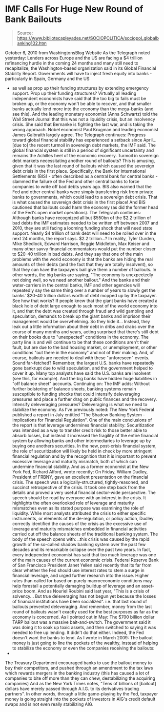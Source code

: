 # IMF Calls For Huge New Round of Bank Bailouts

> Source: https://www.bibliotecapleyades.net/SOCIOPOLITICA/sociopol_globalbanking102.htm

October 6, 2010
from
WashingtonsBlog Website
As the Telegraph noted
yesterday:
Lenders across Europe and the US are
facing a $4 trillion refinancing hurdle in the coming 24 months and
many still need to recapitalize, the Washington-based organization
said in its
Global Financial Stability Report.
Governments will have to
inject fresh
equity into banks - particularly in Spain, Germany and the US
- as well as
prop up their funding structures by extending emergency
support.
Prop up their funding structures?
Virtually all leading independent economists
have said that
the too big to fails must be broken up, or the
economy won't be able to recover, and that smaller banks
actually
lend more into the economy than the
mega-banks (and see
this).
And the leading monetary economist
(Anna
Schwartz)
told the Wall Street Journal that
this was not a liquidity crisis, but
an insolvency crisis.
She said that Bernanke is fighting the last war,
and is taking the wrong approach.
Nobel economist Paul Krugman and leading economist James Galbraith
largely
agree.
The Telegraph continues:
Progress toward global financial
stability has experienced a setback since April... [due to] the
recent turmoil
in sovereign debt markets, the IMF said. The global
financial system is still in a period of significant uncertainty and
remains the Achilles heel of the economic recovery.
Turmoil in sovereign debt markets
necessitating another round of bailouts?
This is amusing, given that it was the
last round of bailouts which
caused the sovereign debt crisis in the first place.
Specifically, the Bank for International
Settlements (BIS) - often described as
a central bank for central banks -
slammed the failure of the Fed and
other central banks to force companies to write off bad debts years ago.
BIS also
warned that
the Fed and other central
banks were simply transferring risk from private banks to governments,
which could lead to a sovereign debt crisis.
That is what caused the
sovereign debt crisis in the first place!
And BIS
cautioned that bailouts could harm the
economy (as did the
former head of the Fed's open market operations).
The Telegraph continues:
Although banks have recognized all but
$550bn of the
$2.2 trillion of bad debts the IMF estimates needed to be
written off between 2007 and 2010, they are still facing a looming
funding shock that will need state support.
Nearly $4 trillion
of bank debt will need to be rolled over in the next 24
months, the report says.
$2.2 trillion...?
In reality, Tyler Durden, Mike
Shedlock, Edward Harrison, Reggie Middleton, Max Keiser and many other savvy
financial commentators would put the number closer to $20-40 trillion in bad
debts.
And they say that one of the main problems with the world economy is
that the banks are hiding the real amounts of their debts (and the fact that
they are totally insolvent), so that they can have the taxpayers bail give
them a number of bailouts.
In other words, the big banks are saying,
"The
economy is unexpectedly not doing well, so we need another bailout."
And the banks and their water-carriers in the
central banks, IMF and other agencies will repeatedly say the same thing
over a number of years to slowly get the banks' $20-40 trillion dollars
worth of debt mopped up by the taxpayer.
See how that works?
If people knew that the
giant banks have created a black hole of debt large enough to suck most of
the world economy into it, and that the debt was created through fraud and
wild gambling and speculation, demands to break up the giant banks and
imprison their management would be overwhelming.
So they hide it...
Instead, they leak out a little information
about their debt in dribs and drabs over the course of many months and
years, acting surprised that there's still debt on their books due to
"unexpected" conditions in the economy. The party line is and will continue
to be that these conditions aren't their fault, but are due to the bad
housing market, or unemployment, or other conditions "out there in the
economy" and not of their making.
And, of course, bailouts are needed to
deal with these "unforeseen" events.
Sound far-fetched?
Remember, the largest U.S. banks have
repeatedly
gone bankrupt due to wild speculation, and the government helped to cover it
up. Many top analysts have said the U.S. banks are insolvent (see
this, for example). And the big banks have
hidden huge liabilities in
"off balance sheet" accounts.
Continuing on:
The IMF adds: Without further bolstering of
balance sheets, banking systems remain susceptible to funding shocks
that could
intensify
deleveraging pressures and place a further drag on
public finances and the recovery.
Intensify deleveraging pressures?
Deleveraging is what we need
to stabilize the economy.
As I've previously noted:
The New York Federal published a
report in July entitled "The Shadow
Banking System - Implications for Financial Regulation".
One of the main conclusions of the report is
that leverage undermines financial stability:
Securitization was intended as a way to
transfer credit risk to those better able to absorb losses, but
instead it increased the fragility of the entire financial system by
allowing banks and other intermediaries to leverage up by buying
one anothers securities.
In the new, post-crisis financial system,
the role of securitization will likely be held in check by more
stringent financial regulation and by the recognition that it is
important to prevent excessive leverage and maturity mismatch, both
of which can undermine financial stability.
And as a former economist at the New York
Fed, Richard Alford,
wrote recently:
On Friday, William Dudley, President of
FRBNY, gave
an excellent presentation on the
financial crisis. The speech was a logically-structured,
tightly-reasoned, and succinct retrospective of the crisis. It took
one step back from the details and proved a very useful financial
sector-wide perspective.
The speech should be read by everyone with
an interest in the crisis. It highlights the often overlooked role
of leverage and maturity mismatches even as its stated purpose was
examining the role of liquidity.
While most analysts attributed the
crisis to either specific instruments, or elements of the
de-regulation, or policy action,
Dudley correctly identified the causes of the crisis as the
excessive use of leverage and maturity mismatches embedded in
financial activities carried out off the balance sheets of the
traditional banking system.
The body of the speech opens with:
..this
crisis was caused by the rapid growth of the so-called shadow
banking system over the past few decades and its remarkable
collapse over the past two years.
In fact, every independent economist has
said that too much leverage was one of the main causes of the current
economic crisis.
Federal Reserve Bank of San Francisco
President Janet Yellen
said recently that its far from
clear whether the Fed should use interest rates to stem a surge in
financial leverage, and urged further research into the issue.
Higher
rates than called for based on purely macroeconomic conditions may help
forestall a potentially damaging buildup of leverage and an asset-price
boom.
And as Nouriel Roubini
said last year,
"This is a crisis of
solvency... But true deleveraging has not begun yet because the losses of
financial institutions have been socialized". i.e. that last round of
bailouts prevented deleveraging.
And remember, money from the last round of
bailouts wasn't exactly used for the best purposes as far as the economy is
concerned.
As I
pointed out in May:
The $700 billion dollar TARP bailout was a
massive bait-and-switch. The government
said it was doing it to soak up
toxic assets, and then switched to saying it was needed to free up
lending.
It
didn't do that either. Indeed, the Fed
doesn't want the banks to lend.
As I
wrote in March 2009:
The bailout money is just going to line
the pockets of the wealthy, instead of helping to stabilize the
economy or even the companies receiving the bailouts:
-
The Treasury Department
encouraged banks to use the bailout money to
buy their competitors, and
pushed through an amendment to the tax
laws which rewards mergers in the banking industry
(this has caused a lot of companies to bite off more than they
can chew, destabilizing the acquiring companies)
And as the New York Times
notes,
"Tens of billions of
[bailout] dollars have merely passed through A.I.G. to its
derivatives trading partners".
In other words, through a little game-playing by the Fed, taxpayer
money is going straight into
the pockets of investors in AIG's credit default swaps and is not
even really stabilizing AIG.
